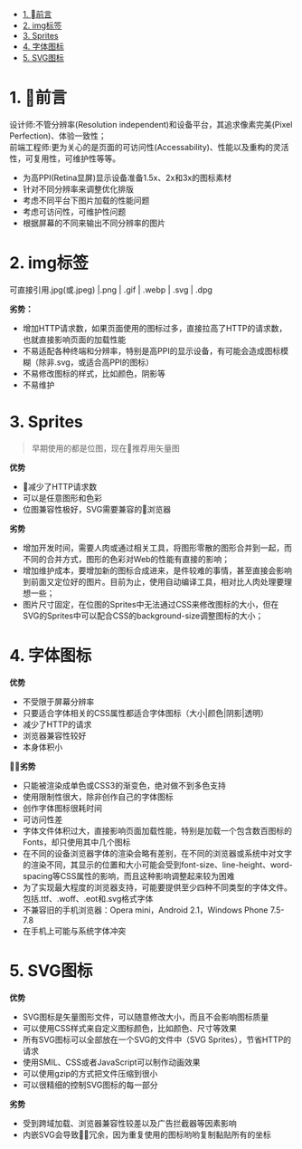 <!-- TOC -->

- [1. 前言](#1-%08%E5%89%8D%E8%A8%80)
- [2. img标签](#2-img%E6%A0%87%E7%AD%BE)
- [3. Sprites](#3-sprites)
- [4. 字体图标](#4-%E5%AD%97%E4%BD%93%E5%9B%BE%E6%A0%87)
- [5. SVG图标](#5-svg%E5%9B%BE%E6%A0%87)

<!-- /TOC -->
# 1. 前言

设计师:不管分辨率(Resolution independent)和设备平台，其追求像素完美(Pixel Perfection)、体验一致性；<br/>
前端工程师:更为关心的是页面的可访问性(Accessability)、性能以及重构的灵活性，可复用性，可维护性等等。

+ 为高PPI(Retina显屏)显示设备准备1.5x、2x和3x的图标素材
+ 针对不同分辨率来调整优化排版
+ 考虑不同平台下图片加载的性能问题
+ 考虑可访问性，可维护性问题
+ 根据屏幕的不同来输出不同分辨率的图片
  

# 2. img标签

可直接引用.jpg(或.jpeg) |.png | .gif | .webp | .svg | .dpg

**劣势：**

+ 增加HTTP请求数，如果页面使用的图标过多，直接拉高了HTTP的请求数，也就直接影响页面的加载性能
+ 不易适配各种终端和分辨率，特别是高PPI的显示设备，有可能会造成图标模糊（除非.svg，或适合高PPI的图标）
+ 不易修改图标的样式，比如颜色，阴影等
+ 不易维护

# 3. Sprites

>早期使用的都是位图，现在推荐用矢量图

**优势**

* 减少了HTTP请求数
* 可以是任意图形和色彩
* 位图兼容性极好，SVG需要兼容的浏览器
    

**劣势**

* 增加开发时间，需要人肉或通过相关工具，将图形零散的图形合并到一起，而不同的合并方式，图形的色彩对Web的性能有直接的影响；
* 增加维护成本，要增加新的图标合成进来，是件较难的事情，甚至直接会影响到前面又定位好的图片。目前为止，使用自动编译工具，相对比人肉处理要理想一些；
* 图片尺寸固定，在位图的Sprites中无法通过CSS来修改图标的大小，但在SVG的Sprites中可以配合CSS的background-size调整图标的大小；

# 4. 字体图标

**优势**

+ 不受限于屏幕分辨率
+ 只要适合字体相关的CSS属性都适合字体图标（大小|颜色|阴影|透明）
+ 减少了HTTP的请求
+ 浏览器兼容性较好
+ 本身体积小

**劣势**

* 只能被渲染成单色或CSS3的渐变色，绝对做不到多色支持
* 使用限制性很大，除非创作自己的字体图标
* 创作字体图标很耗时间
* 可访问性差
* 字体文件体积过大，直接影响页面加载性能，特别是加载一个包含数百图标的Fonts，却只使用其中几个图标
* 在不同的设备浏览器字体的渲染会略有差别，在不同的浏览器或系统中对文字的渲染不同，其显示的位置和大小可能会受到font-size、line-height、word-spacing等CSS属性的影响，而且这种影响调整起来较为困难
* 为了实现最大程度的浏览器支持，可能要提供至少四种不同类型的字体文件。包括.ttf、.woff、.eot和.svg格式字体
* 不兼容旧的手机浏览器：Opera mini，Android 2.1，Windows Phone 7.5-7.8
* 在手机上可能与系统字体冲突

# 5. SVG图标

**优势**

* SVG图标是矢量图形文件，可以随意修改大小，而且不会影响图标质量
* 可以使用CSS样式来自定义图标颜色，比如颜色、尺寸等效果
* 所有SVG图标可以全部放在一个SVG的文件中（SVG Sprites），节省HTTP的请求
* 使用SMIL、CSS或者JavaScript可以制作动画效果
* 可以使用gzip的方式把文件压缩到很小
* 可以很精细的控制SVG图标的每一部分

**劣势**

* 受到跨域加载、浏览器兼容性较差以及广告拦截器等因素影响
* 内嵌SVG会导致冗余，因为重复使用的图标哟哟复制黏贴所有的坐标

